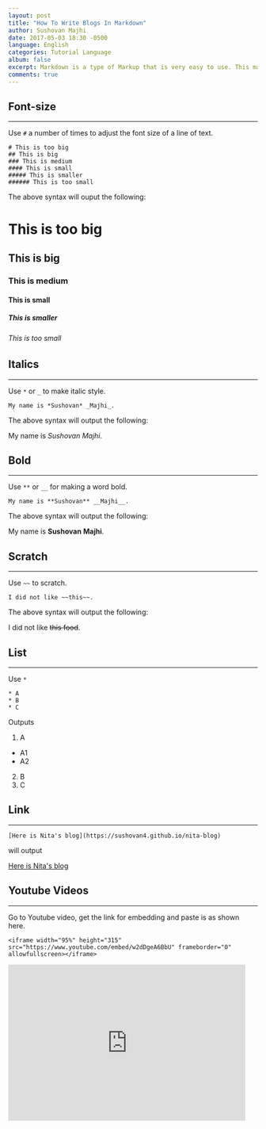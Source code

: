 ```yaml
---
layout: post
title: "How To Write Blogs In Markdown"
author: Sushovan Majhi
date: 2017-05-03 18:30 -0500 
language: English
categories: Tutorial Language
album: false
excerpt: Markdown is a type of Markup that is very easy to use. This markup language is widely used for writing blogs, webpages etc.
comments: true
---
```


## Font-size
------
Use `#` a number of times to adjust the font size of a line of text.
```
# This is too big
## This is big
### This is medium
#### This is small
##### This is smaller
###### This is too small
```
The above syntax will ouput the following:
# This is too big
## This is big
### This is medium
#### This is small
##### This is smaller
###### This is too small

## Italics
------
Use `*` or `_` to make italic style.
```
My name is *Sushovan* _Majhi_.
```
The above syntax will output the following:

My name is *Sushovan* _Majhi_.

## Bold
------
Use `**` or `__` for making a word bold.
```
My name is **Sushovan** __Majhi__.
```
The above syntax will output the following:

My name is **Sushovan** __Majhi__.

## Scratch
------
Use `~~` to scratch.
```
I did not like ~~this~~.
```
The above syntax will output the following:

I did not like ~~this food~~.

## List
------
Use `*`
```
* A
* B
* C
```
Outputs
1. A
* A1
* A2
2. B
3. C

## Link
------
```
[Here is Nita's blog](https://sushovan4.github.io/nita-blog)
```
will output

[Here is Nita's blog](https://sushovan4.github.io/nita-blog)

## Youtube Videos
------
Go to Youtube video, get the link for embedding and paste is as shown here.
```
<iframe width="95%" height="315" src="https://www.youtube.com/embed/w2dDgeA6BbU" frameborder="0" allowfullscreen></iframe>
```
<iframe width="95%" height="315" src="https://www.youtube.com/embed/w2dDgeA6BbU" frameborder="0" allowfullscreen></iframe>
